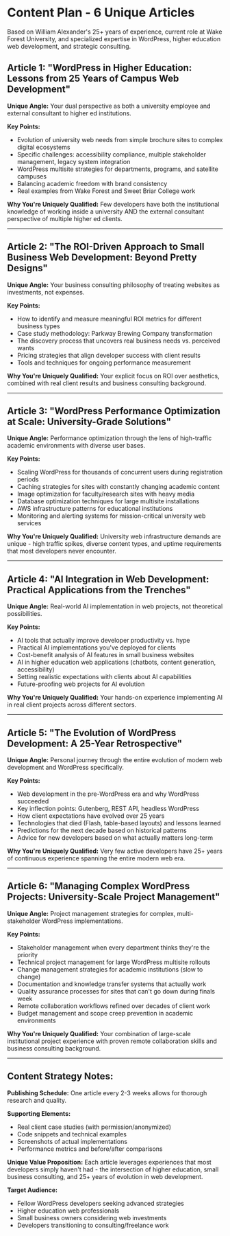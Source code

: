 # Content Plan - 6 Unique Articles

Based on William Alexander's 25+ years of experience, current role at Wake Forest University, and specialized expertise in WordPress, higher education web development, and strategic consulting.

## Article 1: "WordPress in Higher Education: Lessons from 25 Years of Campus Web Development"

**Unique Angle:** Your dual perspective as both a university employee and external consultant to higher ed institutions.

**Key Points:**
- Evolution of university web needs from simple brochure sites to complex digital ecosystems
- Specific challenges: accessibility compliance, multiple stakeholder management, legacy system integration
- WordPress multisite strategies for departments, programs, and satellite campuses
- Balancing academic freedom with brand consistency
- Real examples from Wake Forest and Sweet Briar College work

**Why You're Uniquely Qualified:** Few developers have both the institutional knowledge of working inside a university AND the external consultant perspective of multiple higher ed clients.

---

## Article 2: "The ROI-Driven Approach to Small Business Web Development: Beyond Pretty Designs"

**Unique Angle:** Your business consulting philosophy of treating websites as investments, not expenses.

**Key Points:**
- How to identify and measure meaningful ROI metrics for different business types
- Case study methodology: Parkway Brewing Company transformation
- The discovery process that uncovers real business needs vs. perceived wants
- Pricing strategies that align developer success with client results
- Tools and techniques for ongoing performance measurement

**Why You're Uniquely Qualified:** Your explicit focus on ROI over aesthetics, combined with real client results and business consulting background.

---

## Article 3: "WordPress Performance Optimization at Scale: University-Grade Solutions"

**Unique Angle:** Performance optimization through the lens of high-traffic academic environments with diverse user bases.

**Key Points:**
- Scaling WordPress for thousands of concurrent users during registration periods
- Caching strategies for sites with constantly changing academic content
- Image optimization for faculty/research sites with heavy media
- Database optimization techniques for large multisite installations
- AWS infrastructure patterns for educational institutions
- Monitoring and alerting systems for mission-critical university web services

**Why You're Uniquely Qualified:** University web infrastructure demands are unique - high traffic spikes, diverse content types, and uptime requirements that most developers never encounter.

---

## Article 4: "AI Integration in Web Development: Practical Applications from the Trenches"

**Unique Angle:** Real-world AI implementation in web projects, not theoretical possibilities.

**Key Points:**
- AI tools that actually improve developer productivity vs. hype
- Practical AI implementations you've deployed for clients
- Cost-benefit analysis of AI features in small business websites
- AI in higher education web applications (chatbots, content generation, accessibility)
- Setting realistic expectations with clients about AI capabilities
- Future-proofing web projects for AI evolution

**Why You're Uniquely Qualified:** Your hands-on experience implementing AI in real client projects across different sectors.

---

## Article 5: "The Evolution of WordPress Development: A 25-Year Retrospective"

**Unique Angle:** Personal journey through the entire evolution of modern web development and WordPress specifically.

**Key Points:**
- Web development in the pre-WordPress era and why WordPress succeeded
- Key inflection points: Gutenberg, REST API, headless WordPress
- How client expectations have evolved over 25 years
- Technologies that died (Flash, table-based layouts) and lessons learned
- Predictions for the next decade based on historical patterns
- Advice for new developers based on what actually matters long-term

**Why You're Uniquely Qualified:** Very few active developers have 25+ years of continuous experience spanning the entire modern web era.

---

## Article 6: "Managing Complex WordPress Projects: University-Scale Project Management"

**Unique Angle:** Project management strategies for complex, multi-stakeholder WordPress implementations.

**Key Points:**
- Stakeholder management when every department thinks they're the priority
- Technical project management for large WordPress multisite rollouts
- Change management strategies for academic institutions (slow to change)
- Documentation and knowledge transfer systems that actually work
- Quality assurance processes for sites that can't go down during finals week
- Remote collaboration workflows refined over decades of client work
- Budget management and scope creep prevention in academic environments

**Why You're Uniquely Qualified:** Your combination of large-scale institutional project experience with proven remote collaboration skills and business consulting background.

---

## Content Strategy Notes:

**Publishing Schedule:** One article every 2-3 weeks allows for thorough research and quality.

**Supporting Elements:**
- Real client case studies (with permission/anonymized)
- Code snippets and technical examples
- Screenshots of actual implementations
- Performance metrics and before/after comparisons

**Unique Value Proposition:** Each article leverages experiences that most developers simply haven't had - the intersection of higher education, small business consulting, and 25+ years of evolution in web development.

**Target Audience:** 
- Fellow WordPress developers seeking advanced strategies
- Higher education web professionals
- Small business owners considering web investments
- Developers transitioning to consulting/freelance work
